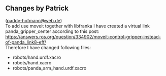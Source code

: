 ## Changes by Patrick
(paddy-hofmann@web.de) \
To add use moveit together with libfranka I have created a virtual link panda_gripper_center according to this post: https://answers.ros.org/question/334902/moveit-control-gripper-instead-of-panda_link8-eff/ \
Therefore I have changed following files:
- robots/hand.urdf.xacro
- robots/hand.xacro
- robots/panda_arm_hand.urdf.xacro